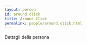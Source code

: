 ```yaml
---
layout: person
id: around.click
title: Around Click
permalink: people/around.click.html
---
```


Dettagli della persona